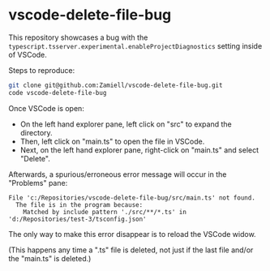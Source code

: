 # vscode-delete-file-bug

This repository showcases a bug with the `typescript.tsserver.experimental.enableProjectDiagnostics` setting inside of VSCode.

Steps to reproduce:

```sh
git clone git@github.com:Zamiell/vscode-delete-file-bug.git
code vscode-delete-file-bug
```

Once VSCode is open:

- On the left hand explorer pane, left click on "src" to expand the directory.
- Then, left click on "main.ts" to open the file in VSCode.
- Next, on the left hand explorer pane, right-click on "main.ts" and select "Delete".

Afterwards, a spurious/erroneous error message will occur in the "Problems" pane:

```
File 'c:/Repositories/vscode-delete-file-bug/src/main.ts' not found.
  The file is in the program because:
    Matched by include pattern './src/**/*.ts' in 'd:/Repositories/test-3/tsconfig.json'
```

The only way to make this error disappear is to reload the VSCode widow.

(This happens any time a ".ts" file is deleted, not just if the last file and/or the "main.ts" is deleted.)
